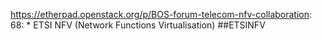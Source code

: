 https://etherpad.openstack.org/p/BOS-forum-telecom-nfv-collaboration: 68: * ETSI NFV (Network Functions Virtualisation) ##ETSINFV
